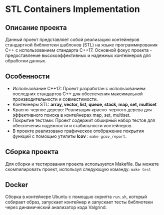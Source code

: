 # STL Containers Implementation

## Описание проекта

Данный проект представляет собой реализацию контейнеров стандартной библиотеки шаблонов (STL) на языке программирования C++ с использованием стандарта C++17. Основной фокус проекта - предоставление высокоэффективных и надежных контейнеров для обработки данных.

## Особенности

- Использование C++17: Проект разработан с использованием последних стандартов C++ для обеспечения максимальной производительности и совместимости.
- Контейнеры STL: **array, vector, list, queue, stack, map, set, multiset**
- Красно-черное дерево: Реализация красно-черного дерева для эффективного поиска в контейнерах map, set, multiset.
- Покрытие тестами: Проект содержит обширный набор тестов для обеспечения надежности и стабильности контейнеров.
- В проекте реализовано графическое отображение покрытия функций с помощью утилиты **lcov** : ```make gcov_report```.

## Сборка проекта

Для сборки и тестирования проекта используется Makefile. Вы можете скомпилировать проект, используя следующую команду:
```make test```

## Docker

Сборка в контейнере Ubuntu с помощью скрипта ```run.sh```, который собирает образ, запускает контейнер и запускает тесты библиотеки через динамический анализатор кода Valgrind.
